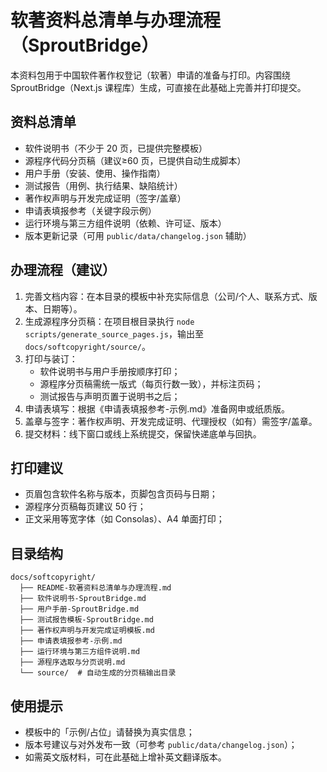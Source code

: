 # 软著资料总清单与办理流程（SproutBridge）

本资料包用于中国软件著作权登记（软著）申请的准备与打印。内容围绕 SproutBridge（Next.js 课程库）生成，可直接在此基础上完善并打印提交。

## 资料总清单
- 软件说明书（不少于 20 页，已提供完整模板）
- 源程序代码分页稿（建议≥60 页，已提供自动生成脚本）
- 用户手册（安装、使用、操作指南）
- 测试报告（用例、执行结果、缺陷统计）
- 著作权声明与开发完成证明（签字/盖章）
- 申请表填报参考（关键字段示例）
- 运行环境与第三方组件说明（依赖、许可证、版本）
- 版本更新记录（可用 `public/data/changelog.json` 辅助）

## 办理流程（建议）
1. 完善文档内容：在本目录的模板中补充实际信息（公司/个人、联系方式、版本、日期等）。
2. 生成源程序分页稿：在项目根目录执行 `node scripts/generate_source_pages.js`，输出至 `docs/softcopyright/source/`。
3. 打印与装订：
   - 软件说明书与用户手册按顺序打印；
   - 源程序分页稿需统一版式（每页行数一致），并标注页码；
   - 测试报告与声明页置于说明书之后；
4. 申请表填写：根据《申请表填报参考-示例.md》准备网申或纸质版。
5. 盖章与签字：著作权声明、开发完成证明、代理授权（如有）需签字/盖章。
6. 提交材料：线下窗口或线上系统提交，保留快递底单与回执。

## 打印建议
- 页眉包含软件名称与版本，页脚包含页码与日期；
- 源程序分页稿每页建议 50 行；
- 正文采用等宽字体（如 Consolas）、A4 单面打印；

## 目录结构
```
docs/softcopyright/
  ├── README-软著资料总清单与办理流程.md
  ├── 软件说明书-SproutBridge.md
  ├── 用户手册-SproutBridge.md
  ├── 测试报告模板-SproutBridge.md
  ├── 著作权声明与开发完成证明模板.md
  ├── 申请表填报参考-示例.md
  ├── 运行环境与第三方组件说明.md
  ├── 源程序选取与分页说明.md
  └── source/  # 自动生成的分页稿输出目录
```

## 使用提示
- 模板中的「示例/占位」请替换为真实信息；
- 版本号建议与对外发布一致（可参考 `public/data/changelog.json`）；
- 如需英文版材料，可在此基础上增补英文翻译版本。
